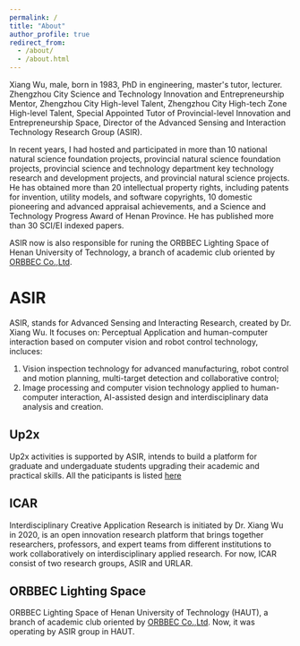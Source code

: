 ```yaml
---
permalink: /
title: "About"
author_profile: true
redirect_from: 
  - /about/
  - /about.html
---
```

Xiang Wu, male, born in 1983, PhD in engineering, master's tutor, lecturer. Zhengzhou City Science and Technology Innovation and Entrepreneurship Mentor, Zhengzhou City High-level Talent, Zhengzhou City High-tech Zone High-level Talent, Special Appointed Tutor of Provincial-level Innovation and Entrepreneurship Space, Director of the Advanced Sensing and Interaction Technology Research Group (ASIR). 

In recent years, I had hosted and participated in more than 10 national natural science foundation projects, provincial natural science foundation projects, provincial science and technology department key technology research and development projects, and provincial natural science projects. He has obtained more than 20 intellectual property rights, including patents for invention, utility models, and software copyrights, 10 domestic pioneering and advanced appraisal achievements, and a Science and Technology Progress Award of Henan Province. He has published more than 30 SCI/EI indexed papers.

ASIR now is also responsible for runing the ORBBEC Lighting Space of Henan University of Technology, a branch of academic club oriented by [ORBBEC Co.,Ltd](https://www.orbbec.com/). 

# ASIR
ASIR, stands for  Advanced Sensing and Interacting Research, created by Dr. Xiang Wu. It focuses on: Perceptual Application and human-computer interaction based on computer vision and robot control technology, incluces:

 1. Vision inspection technology for advanced manufacturing, robot control and motion planning, multi-target detection and collaborative control;
 2. Image processing and computer vision technology applied to human-computer interaction, AI-assisted design and interdisciplinary data analysis and creation.

## Up2x 
 Up2x activities is supported by ASIR, intends to build a platform for graduate and undergaduate students upgrading their academic and practical skills. All the paticipants is listed [here](url:/members/)


## ICAR
Interdisciplinary Creative Application Research is initiated by Dr. Xiang Wu in 2020, is an open innovation research platform that brings together researchers, professors, and expert teams from different institutions to work collaboratively on interdisciplinary applied research.
For now, ICAR consist of two research groups, ASIR and URLAR. 

## ORBBEC Lighting Space
ORBBEC Lighting Space of Henan University of Technology (HAUT), a branch of academic club oriented by [ORBBEC Co.,Ltd](https://www.orbbec.com/). Now, it was operating by ASIR group in HAUT.